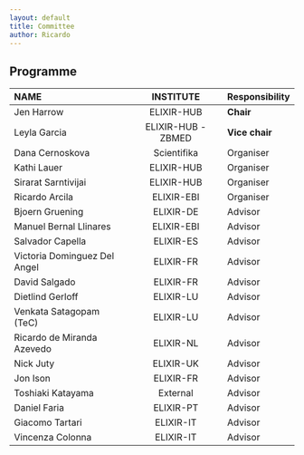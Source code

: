 ```yaml
---
layout: default
title: Committee
author: Ricardo
---
```

## Programme

|**NAME**|**INSTITUTE**|**Responsibility**|
|:---------------------|:----------------:|:----------|
| Jen Harrow                 | ELIXIR-HUB  | **Chair**  | 
| Leyla Garcia               | ELIXIR-HUB - ZBMED | **Vice chair** | 
| Dana Cernoskova            | Scientifika | Organiser  | 
| Kathi Lauer                | ELIXIR-HUB  | Organiser  | 
| Sirarat Sarntivijai        | ELIXIR-HUB  | Organiser  | 
| Ricardo Arcila             | ELIXIR-EBI  | Organiser  | 
| Bjoern Gruening            | ELIXIR-DE   | Advisor    | 
| Manuel Bernal Llinares     | ELIXIR-EBI  | Advisor    | 
| Salvador Capella           | ELIXIR-ES   | Advisor    |
| Victoria Dominguez Del Angel  | ELIXIR-FR   | Advisor  |
| David Salgado              | ELIXIR-FR   | Advisor  | 
| Dietlind Gerloff           | ELIXIR-LU   | Advisor    | 
| Venkata Satagopam (TeC)    | ELIXIR-LU   | Advisor    | 
| Ricardo de Miranda Azevedo | ELIXIR-NL   | Advisor    |
| Nick Juty | ELIXIR-UK   | Advisor    |
| Jon Ison | ELIXIR-FR   | Advisor    |
| Toshiaki Katayama          | External    | Advisor    | 
| Daniel Faria               | ELIXIR-PT   | Advisor    | 
| Giacomo Tartari            | ELIXIR-IT   | Advisor    | 
| Vincenza Colonna           | ELIXIR-IT   | Advisor    | 


